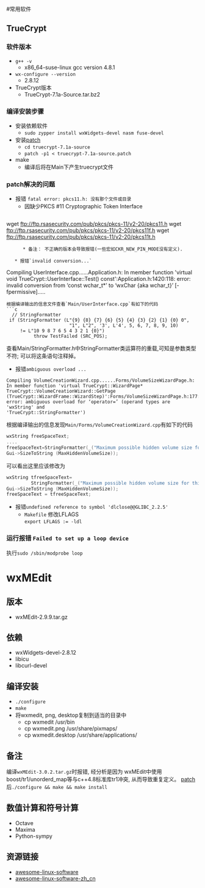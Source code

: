 #常用软件

## TrueCrypt

### 软件版本
   * `g++ -v`
      * x86_64-suse-linux  gcc version 4.8.1
   * `wx-configure --version`
      * 2.8.12
   * TrueCrypt版本
      * TrueCrypt-7.1a-Source.tar.bz2

### 编译安装步骤
   * 安装依赖软件
      * `sudo zypper install wxWidgets-devel nasm fuse-devel`
   * 安装[patch](truecrypt-7.1a.patch)
      * `cd truecrypt-7.1a-source`
      * `patch -p1 < truecrypt-7.1a-source.patch`
   * make
      * 编译后将在Main下产生truecrypt文件

### patch解决的问题
   * 报错 `fatal error: pkcs11.h: 没有那个文件或目录`
     *  因缺少PKCS #11 Cryptographic Token Interface
     ```
wget ftp://ftp.rsasecurity.com/pub/pkcs/pkcs-11/v2-20/pkcs11.h
wget ftp://ftp.rsasecurity.com/pub/pkcs/pkcs-11/v2-20/pkcs11f.h
wget ftp://ftp.rsasecurity.com/pub/pkcs/pkcs-11/v2-20/pkcs11t.h
```
      * 备注： 不正确的版本会导致报错(一些宏如CKR_NEW_PIN_MODE没有定义).

   * 报错`invalid conversion...`
```
Compiling UserInterface.cpp......Application.h: In member function
'virtual void TrueCrypt::UserInterface::Test() const':Application.h:1420:118:
error: invalid conversion from ‘const wchar_t*’ to ‘wxChar {aka wchar_t}’ [-fpermissive].....
```
根据编译输出的信息文件查看`Main/UserInterface.cpp`有如下的代码
```c
  // StringFormatter
 if (StringFormatter (L"{9} {8} {7} {6} {5} {4} {3} {2} {1} {0} 0",
                       "1", L"2", '3', L'4', 5, 6, 7, 8, 9, 10)
     != L"10 9 8 7 6 5 4 3 2 1 {0}")
          throw TestFailed (SRC_POS);
```
查看Main/StringFormatter.h中StringFormatter类运算符的重载,可知是参数类型不符;
可以将这条语句注释掉。

   * 报错`ambiguous overload ...`
```
Compiling VolumeCreationWizard.cpp......Forms/VolumeSizeWizardPage.h:
In member function 'virtual TrueCrypt::WizardPage* TrueCrypt::VolumeCreationWizard::GetPage
(TrueCrypt::WizardFrame::WizardStep)':Forms/VolumeSizeWizardPage.h:177:20:
error: ambiguous overload for ‘operator=’ (operand types are 'wxString' and
'TrueCrypt::StringFormatter')
```
根据编译输出的信息发现`Main/Forms/VolumeCreationWizard.cpp`有如下的代码
```c
wxString freeSpaceText;
....
freeSpaceText=StringFormatter(_("Maximum possible hidden volume size for this volume is {0}."),
Gui->SizeToString (MaxHiddenVolumeSize));
```
可以看出这里应该修改为
```c
wxString tfreeSpaceText=
         StringFormatter(_("Maximum possible hidden volume size for this volume is {0}."),
Gui->SizeToString (MaxHiddenVolumeSize));
freeSpaceText = tfreeSpaceText;
```
   * 报错`undefined reference to symbol 'dlclose@@GLIBC_2.2.5'`
      * `Makefile` 修改LFLAGS   
`export LFLAGS := -ldl`

### 运行报错 `Failed to set up a loop device`
执行`sudo /sbin/modprobe loop`


# wxMEdit
## 版本
   * wxMEdit-2.9.9.tar.gz
## 依赖
   * wxWidgets-devel-2.8.12
   * libicu
   * libcurl-devel

## 编译安装
   * `./configure`
   * `make`
   * 将wxmedit, png, desktop复制到适当的目录中
      * cp wxmedit /usr/bin
      * cp wxmedit.png /usr/share/pixmaps/
      * cp wxmedit.desktop /usr/share/applications/

## 备注
编译`wxMEdit-3.0.2.tar.gz`时报错, 经分析是因为 wxMEdit中使用boost/tr1/unorderd_map等与c++4.8标准库tr1冲突,
从而导致重复定义。 [patch](wxMEdit-3.0.2.patch)后`./configure && make && make install`


## 数值计算和符号计算
   * Octave
   * Maxima
   * Python-sympy

## 资源链接
   * [awesome-linux-software](https://voluong.gitbooks.io/awesome-linux-software/content/)
   * [awesome-linux-software-zh_cn](https://alim0x.gitbooks.io/awesome-linux-software-zh_cn/content/)
